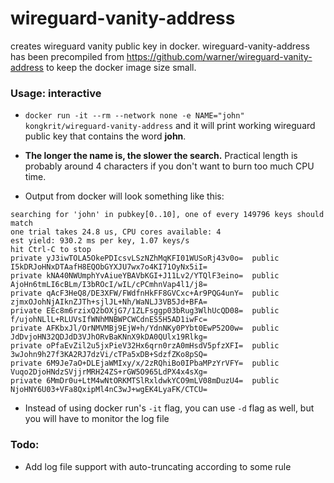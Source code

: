 # wireguard-vanity-address
creates wireguard vanity public key in docker. wireguard-vanity-address has been precompiled from https://github.com/warner/wireguard-vanity-address to keep the docker image size small.

### Usage: interactive

- `docker run -it --rm --network none -e NAME="john" kongkrit/wireguard-vanity-address` and it will print working wireguard public key that contains the word **john**. 
- **The longer the name is, the slower the search.** Practical length is probably around 4 characters if you don't want to burn too much CPU time.

- Output from docker will look something like this:
```
searching for 'john' in pubkey[0..10], one of every 149796 keys should match
one trial takes 24.8 us, CPU cores available: 4
est yield: 930.2 ms per key, 1.07 keys/s
hit Ctrl-C to stop
private yJ3iwTOLA5OkePDIcsvLSzNZhMqKFI01WUSoRj43v0o=  public I5kDRJoHNxDTAafH8EQObGYXJU7wx7o4KI71OyNx5iI=
private kNA40NWUmphYvAiueYBAVbKGI+J11Lv2/YTQlF3eino=  public AjoHn6tmLI6cBLm/I3bROcI/wIL/cPCmhnVap4l1/j8=
private qAcF3HeQ8/DE3XFW/FWdfnHkFF8GVCxc+Ar9PQG4unY=  public zjmxOJohNjAIknZJTh+sjlJL+Nh/WaNLJ3VB5Jd+BFA=
private EEc8m6rzixQ2bOXjG7/1ZLFsggp03bRug3WlhUcQD08=  public f/ujohNLlL+RLUVsIfWNhMNBWPCWCdnES5H5AD1iwFc=
private AFKbxJl/OrNMVMBj9EjW+h/YdnNKy0PYbt0EwP52O0w=  public JdDvjoHN32QDJdD3VJhORvBaKNnX9kDA0QUlx19Rlkg=
private oPfaEvZil2u5jxPieV32Hx6qrn0rzA0mHsdV5pfzXFI=  public 3wJohn9h27f3KA2RJ7dzVi/cTPa5xDB+SdzfZKo8pSQ=
private 6M9Je7aO+DLEjaWMIxy/x/2zRQhiBo0IPbaMPzYrVFY=  public Vuqo2DjoHNdzSVjjrMRH24ZS+rGW5O965LdPX4x4sXg=
private 6MmDr0u+LtM4wNtORKMTSlRxldwkYCO9mLV08mDuzU4=  public NjoHNY6U03+VFa8QxipMl4nC3wJ+wgEK4LyaFK/CTCU=
```

- Instead of using docker run's `-it` flag, you can use `-d` flag as well, but you will have to monitor the log file

### Todo:

- Add log file support with auto-truncating according to some rule
